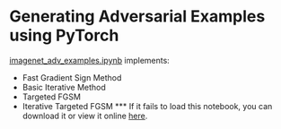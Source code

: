 # Generating Adversarial Examples using PyTorch

[imagenet_adv_examples.ipynb](imagenet_adv_examples.ipynb) implements:
- Fast Gradient Sign Method
- Basic Iterative Method
- Targeted FGSM
- Iterative Targeted FGSM
*** If it fails to load this notebook, you can download it or view it online [here](https://nbviewer.jupyter.org/github/savan77/Generating-Adversarial-Examples-with-PyTorch/blob/master/imagenet_adv_examples.ipynb).